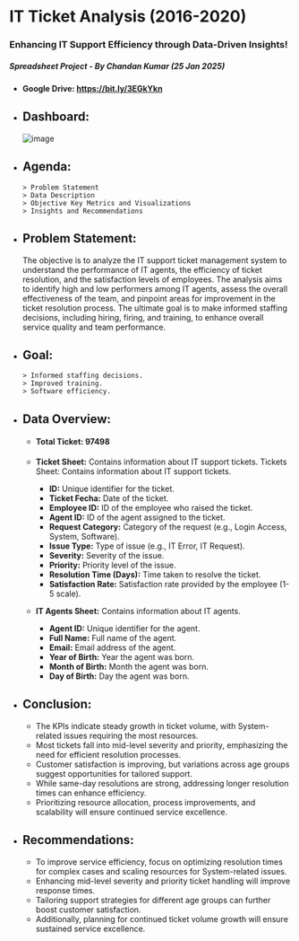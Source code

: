 # IT Ticket Analysis (2016-2020)
### Enhancing IT Support Efficiency through Data-Driven Insights!
##### Spreadsheet Project - By Chandan Kumar (25 Jan 2025)

- #### Google Drive: https://bit.ly/3EGkYkn

- ## Dashboard:
  ![image](https://github.com/user-attachments/assets/63f1dc91-7abf-41be-9ce7-f814763719f0)


- ## Agenda:
  ```
  > Problem Statement
  > Data Description
  > Objective Key Metrics and Visualizations
  > Insights and Recommendations
  ```

- ## Problem Statement:
  The objective is to analyze the IT support ticket management system to understand the performance of IT agents, the efficiency of ticket resolution, and the satisfaction levels of employees. The analysis aims to identify high and low performers among IT agents, assess the overall effectiveness of the team, and pinpoint areas for improvement in the ticket resolution process. The ultimate goal is to make informed staffing decisions, including hiring, firing, and training, to enhance overall service quality and team performance.

- ## Goal:
  ```
  > Informed staffing decisions.
  > Improved training.
  > Software efficiency.
  ```

- ## Data Overview:
  - #### Total Ticket: 97498
  - <b>Ticket Sheet:</b> Contains information about IT support tickets. Tickets Sheet: Contains information about IT support tickets.
    - <b>ID:</b> Unique identifier for the ticket.
    - <b>Ticket Fecha:</b> Date of the ticket.
    - <b>Employee ID:</b> ID of the employee who raised the ticket.
    - <b>Agent ID:</b> ID of the agent assigned to the ticket.
    - <b>Request Category:</b> Category of the request (e.g., Login Access, System, Software).
    - <b>Issue Type:</b> Type of issue (e.g., IT Error, IT Request).
    - <b>Severity:</b> Severity of the issue.
    - <b>Priority:</b> Priority level of the issue.
    - <b>Resolution Time (Days):</b> Time taken to resolve the ticket.
    - <b>Satisfaction Rate:</b> Satisfaction rate provided by the employee (1-5 scale).
      
  - <b>IT Agents Sheet:</b> Contains information about IT agents.
    - <b>Agent ID:</b> Unique identifier for the agent.
    - <b>Full Name:</b> Full name of the agent.
    - <b>Email:</b> Email address of the agent.
    - <b>Year of Birth:</b> Year the agent was born.
    - <b>Month of Birth:</b> Month the agent was born.
    - <b>Day of Birth:</b> Day the agent was born.

- ## Conclusion:
  - The KPIs indicate steady growth in ticket volume, with System-related issues requiring the most resources. 
  - Most tickets fall into mid-level severity and priority, emphasizing the need for efficient resolution processes. 
  - Customer satisfaction is improving, but variations across age groups suggest opportunities for tailored support. 
  - While same-day resolutions are strong, addressing longer resolution times can enhance efficiency. 
  - Prioritizing resource allocation, process improvements, and scalability will ensure continued service excellence.

- ## Recommendations:
  - To improve service efficiency, focus on optimizing resolution times for complex cases and scaling resources for System-related issues. 
  - Enhancing mid-level severity and priority ticket handling will improve response times. 
  - Tailoring support strategies for different age groups can further boost customer satisfaction. 
  - Additionally, planning for continued ticket volume growth will ensure sustained service excellence.

